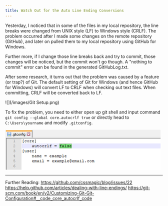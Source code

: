 ```yaml
---
title: Watch Out for the Auto Line Ending Conversions
---
```


Yesterday, I noticed that in some of the files in my local repository, the line breaks were changed from UNIX style (LF) to Windows style (CRLF). The problem occurred after I made some changes on the remote repository (GitHub), and later on pulled them to my local repository using GitHub for Windows.

Further more, if I change those line breaks back and try to commit, those changes will be noticed, but the commit won't go though. A "nothing to commit" error can be found in the generated GitHubLog.txt.

After some research, it turns out that the problem was caused by a feature (or trap?) of Git. The default setting of Git for Windows (and hence GitHub for Windows) will convert LF to CRLF when checking out text files. When committing, CRLF will be converted back to LF.

![](/images/Git Setup.png)

To fix the problem, you need to either open up git shell and input command `git config --global core.autocrlf true` or directly head to `C:\Users\yourname` and modify `.gitconfig`.

![](/images/.gitconfig.png)

---

Further Reading:
https://github.com/cssmagic/blog/issues/22
https://help.github.com/articles/dealing-with-line-endings/
https://git-scm.com/book/en/v2/Customizing-Git-Git-Configuration#__code_core_autocrlf_code
